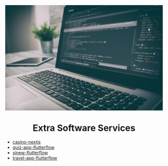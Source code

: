 <div align="center">
  <img alt="extra software services" src="https://github.com/monate615/portfolio/blob/main/images/mean-stack-developer-e1579706108805.jpg" align="center">
  <h1 align="center">Extra Software Services</h1>
</div>

- [casino-nextjs](https://github.com/monate615/casino-nextjs)
- [quiz-app-flutterflow](https://github.com/monate615/quiz-app-flutterflow)
- [sinew-flutterflow](https://github.com/monate615/sinew-flutterflow)
- [travel-app-flutterflow](https://github.com/monate615/travel-app-flutterflow)

